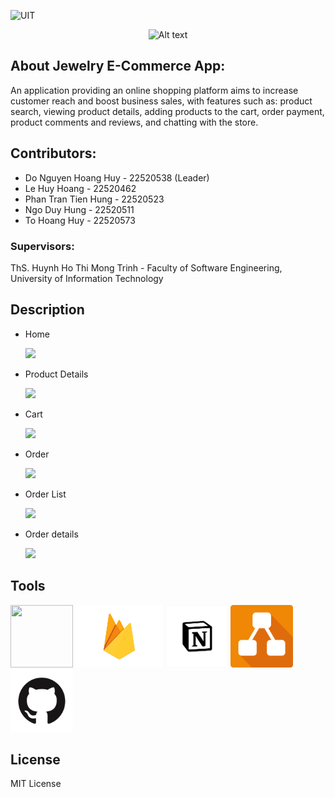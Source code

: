 ![UIT](https://img.shields.io/badge/from-UIT%20VNUHCM-blue?style=for-the-badge&link=https%3A%2F%2Fwww.uit.edu.vn%2F)

<p align="center">
  <img src="https://www.uit.edu.vn/sites/vi/files/banner_uit.png" alt="Alt text">
</p>

## About Jewelry E-Commerce App: 

An application providing an online shopping platform aims to increase customer reach and boost business sales, with features such as:  product search, viewing product details, adding products to the cart, order payment, product comments and reviews, and chatting with the store.

## Contributors:
* Do Nguyen Hoang Huy - 22520538 (Leader)
* Le Huy Hoang - 22520462
* Phan Tran Tien Hung - 22520523
* Ngo Duy Hung - 22520511
* To Hoang Huy - 22520573
 
### Supervisors:
ThS. Huynh Ho Thi Mong Trinh  - Faculty of Software Engineering, University of Information Technology 
 

## Description
* Home
  
   <img src= "https://github.com/dohuy0708/SE114-Jewelry-E-commerce-app/blob/main/app/src/main/res/drawable/scrhome.png" width="300"  />

* Product Details
  
  <img src= "https://github.com/dohuy0708/SE114-Jewelry-E-commerce-app/blob/main/app/src/main/res/drawable/scrdetail.png" width="300"  />
 
* Cart
  
  <img src= "https://github.com/dohuy0708/SE114-Jewelry-E-commerce-app/blob/main/app/src/main/res/drawable/scrCart.png" width="300"  />
   
* Order
  
   <img src= "https://github.com/dohuy0708/SE114-Jewelry-E-commerce-app/blob/main/app/src/main/res/drawable/scrcheckout.png" width="300"  />
   
* Order List
  
   <img src= "https://github.com/dohuy0708/SE114-Jewelry-E-commerce-app/blob/main/app/src/main/res/drawable/scrlist.png" width="300"  />
   
* Order details
  
   <img src= "https://github.com/dohuy0708/SE114-Jewelry-E-commerce-app/blob/main/app/src/main/res/drawable/scrbilldetail.png" width="300"  />
 



 
## Tools
<img src= "https://github.com/dohuy0708/SE114-Jewelry-E-commerce-app/blob/main/app/src/main/res/drawable/android.png" width="100" height="100"   /> <img src= "https://github.com/dohuy0708/SE104-Jewelry-Store-Management/blob/master/Jewelry%20store%20management/Drawable/Images/firebase.png" width="140"   height="100" /> <img src= "https://github.com/dohuy0708/SE104-Jewelry-Store-Management/blob/master/Jewelry%20store%20management/Drawable/Images/notion.png" width="100"   height="100" />  <img src= "https://github.com/dohuy0708/SE104-Jewelry-Store-Management/blob/master/Jewelry%20store%20management/Drawable/Images/Diagrams.net_Logo.png" width="100"   height="100" /> <img src= "https://github.com/dohuy0708/SE104-Jewelry-Store-Management/blob/master/Jewelry%20store%20management/Drawable/Images/github.png" width="100"   height="100" /> 

 
## License

MIT License

 
 
